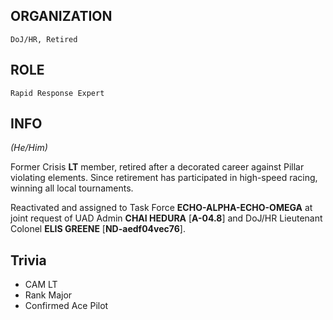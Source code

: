 ## ORGANIZATION

	DoJ/HR, Retired

## ROLE

	Rapid Response Expert

## INFO

*(He/Him)*

Former Crisis **LT** member, retired after a decorated career against Pillar violating elements.  Since retirement has participated in high-speed racing, winning all local tournaments.

Reactivated and assigned to Task Force **ECHO-ALPHA-ECHO-OMEGA** at joint request of UAD Admin **CHAI HEDURA** [**A-04.8**] and DoJ/HR Lieutenant Colonel **ELIS GREENE** [**ND-aedf04vec76**].

## Trivia
- CAM LT
- Rank Major
- Confirmed Ace Pilot